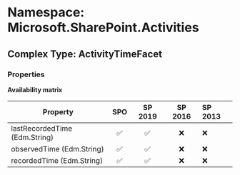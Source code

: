 # Namespace: Microsoft.SharePoint.Activities

## Complex Type: ActivityTimeFacet

### Properties

**Availability matrix**

Property | SPO | SP 2019 | SP 2016 | SP 2013
----------|:---:|:-------:|:-------:|:-------
lastRecordedTime (Edm.String) | ✅ | ✅ | ❌ | ❌
observedTime (Edm.String) | ✅ | ✅ | ❌ | ❌
recordedTime (Edm.String) | ✅ | ✅ | ❌ | ❌
